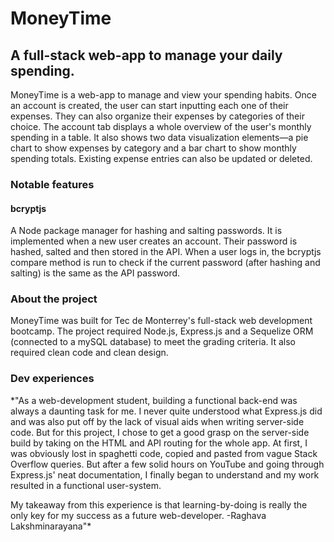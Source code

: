 # MoneyTime

## A full-stack web-app to manage your daily spending.

MoneyTime is a web-app to manage and view your spending habits. Once an account is created, the user can  start inputting each one of their expenses. They can also organize their expenses by categories of their choice. The account tab displays a whole overview of the user's monthly spending in a table. It also shows two data visualization elements—a pie chart to show expenses by category and a bar chart to show monthly spending totals. Existing expense entries can also be updated or deleted. 

### Notable features

#### bcryptjs

A Node package manager for hashing and salting passwords. It is implemented when a new user creates an account. Their password is hashed, salted and then stored in the API. When a user logs in, the bcryptjs compare method is run to check if the current password (after hashing and salting) is the same as the API password. 

### About the project

MoneyTime was built for Tec de Monterrey's full-stack web development bootcamp. The project required Node.js, Express.js and a Sequelize ORM (connected to a mySQL database) to meet the grading criteria. It also required clean code and clean design. 


### Dev experiences

*"As a web-development student, building a functional back-end was always a daunting task for me. I never quite understood what Express.js did and was also put off by the lack of visual aids when writing server-side code. But for this project, I chose to get a good grasp on the server-side build by taking on the HTML and API routing for the whole app. At first, I was obviously lost in spaghetti code, copied and pasted from vague Stack Overflow queries. But after a few solid hours on YouTube and going through Express.js' neat documentation, I finally began to understand and my work resulted in a functional user-system.

My takeaway from this experience is that learning-by-doing is really the only key for my success as a future web-developer. -Raghava Lakshminarayana"*

